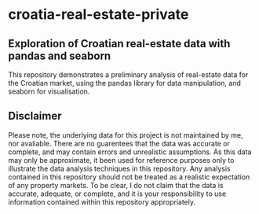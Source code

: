# croatia-real-estate-private

## Exploration of Croatian real-estate data with pandas and seaborn

This repository demonstrates a preliminary analysis of real-estate data for the Croatian market, using the pandas library for data manipulation, and seaborn for visualisation.


## Disclaimer

Please note, the underlying data for this project is not maintained by me, nor avaliable. There are no guarentees that the data was accurate or complete, and may contain errors and unrealistic assumptions. As this data may only be approximate, it been used for reference purposes only to illustrate the data analysis techniques in this repository. Any analysis contained in this repository should not be treated as a realistic expectation of any property markets. To be clear, I do not claim that the data is accurate, adequate, or complete, and it is your responsibility to use information contained within this repository appropriately.

